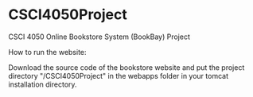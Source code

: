 # CSCI4050Project
CSCI 4050 Online Bookstore System (BookBay) Project

How to run the website:

Download the source code of the bookstore website and put the project directory "/CSCI4050Project" in the webapps folder in your tomcat installation directory.
